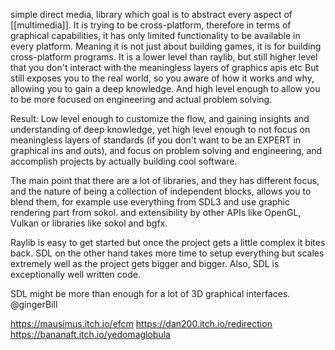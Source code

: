 simple direct media, library which goal is to abstract every aspect of [[multimedia]].
It is trying to be cross-platform, therefore in terms of graphical capabilities, it has only limited functionality to be available in every platform.
Meaning it is not just about building games, it is for building cross-platform programs.
It is a lower level than raylib, but still higher level that you don't interact with the meaningless layers of graphics apis etc
But still exposes you to the real world, so you aware of how it works and why, allowing you to gain a deep knowledge.
And high level enough to allow you to be more focused on engineering and actual problem solving.

Result: Low level enough to customize the flow, and gaining insights and understanding of deep knowledge, yet high level enough to not focus on meaningless layers of standards (if you don't want to be an EXPERT in graphical ins and outs), and focus on problem solving and engineering, and accomplish projects by actually building cool software.

The main point that there are a lot of libraries, and they has different focus, and the nature of being a collection of independent blocks, allows you to blend them, for example use everything from SDL3 and use graphic rendering part from sokol.
and extensibility by other APIs like OpenGL, Vulkan or libraries like sokol and bgfx.

Raylib is easy to get started but once the project gets a little complex it bites back. SDL on the other hand takes more time to setup everything but scales extremely well as the project gets bigger and bigger. Also, SDL is exceptionally well written code.


SDL might be more than enough for a lot of 3D graphical interfaces.
@gingerBill

https://mausimus.itch.io/efcm
https://dan200.itch.io/redirection
https://bananaft.itch.io/yedomaglobula
